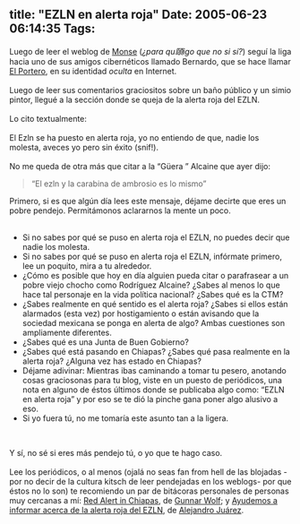 title: "EZLN en alerta roja"
Date: 2005-06-23 06:14:35
Tags: 
---
<p>Luego de leer el weblog de <a target="_blank" href="http://monx-xter.blogspot.com">Monse</a> (<em>¿para qu頤igo que no si sí?</em>) seguí
la liga hacia uno de sus amigos cibernéticos llamado Bernardo, que se
hace llamar <a target="_blank" href="http://www.lapuertita.blogspot.com">El Portero</a>, en su identidad <em>oculta</em> en Internet.<br/><br/>
Luego de leer sus comentarios graciositos sobre un baño público y un
simio pintor, llegué a la sección donde se queja de la alerta roja del
EZLN.<br/><br/>
Lo cito textualmente:<br/><strong><br/></strong>El Ezln se ha puesto en alerta roja, yo no entiendo de que, nadie los molesta, aveces yo pero sin éxito (snif!).<br/><br/>
No me queda de otra más que citar a la &#8220;Güera &#8221; Alcaine que ayer dijo:<br/></p>
<blockquote>&#8220;El ezln y la carabina de ambrosio es lo mismo&#8221;</blockquote>
<p>
Primero, si es que algún día lees este mensaje, déjame decirte que eres
un pobre pendejo. Permitámonos aclararnos la mente un poco.<br/><br/></p>
<ul>
<li>Si no sabes por qué se puso en alerta roja el EZLN, no puedes decir que nadie los molesta.</li>
<li>Si no sabes por qué se puso en alerta roja el EZLN, infórmate primero, lee un poquito, mira a tu alrededor.</li>
<li>¿Cómo es posible que hoy en día alguien pueda citar o parafrasear
a un pobre viejo chocho como Rodríguez Alcaine? ¿Sabes al menos lo que
hace tal personaje en la vida política nacional? ¿Sabes qué es la CTM?<br/>
</li>
<li>¿Sabes realmente en qué sentido es el alerta roja? ¿Sabes si
ellos están alarmados (esta vez) por hostigamiento o están avisando que la sociedad mexicana se
ponga en alerta de algo? Ambas cuestiones son ampliamente diferentes.</li>
<li>¿Sabes qué es una Junta de Buen Gobierno?</li>
<li>¿Sabes qué está pasando en Chiapas? ¿Sabes qué pasa realmente en la alerta roja? ¿Alguna vez has estado en Chiapas?<br/>
</li>
<li>Déjame adivinar: Mientras ibas caminando a tomar tu pesero,
anotando cosas graciosonas para tu blog, viste en un puesto de
periódicos, una nota en alguno de éstos últimos donde se publicaba algo como: &#8220;EZLN
en alerta roja&#8221; y por eso se te dió la pinche gana poner algo alusivo a
eso.</li>
<li>Si yo fuera tú, no me tomaría este asunto tan a la ligera.</li>
</ul>
<br/><p>
Y sí, no sé si eres más pendejo tú, o yo que te hago caso.<br/><br/>
Lee los periódicos, o al menos (ojalá no seas fan from hell de las
blojadas -por no decir de la cultura kitsch de leer pendejadas en los
weblogs- por que éstos no lo son) te recomiendo un par de bitácoras
personales de personas muy cercanas a mí: <a target="_blank" href="http://www.gwolf.cx/index.php?gadget=blog&amp;action=single_view&amp;id=80&amp;PHPSESSID=77e5adacaf127a35ea80974aedcff221">Red Alert in Chiapas</a>, de <a target="_blank" href="http://www.gwolf.org">Gunnar Wolf</a>; y <a target="_blank" href="http://blog.bsdcoders.org/%7Ealex/?p=44">Ayudemos a informar acerca de la alerta roja del EZLN</a>, de <a target="_blank" href="http://blog.bsdcoders.org/%7Ealex">Alejandro Juárez</a>.<br/><br/><br/><br/></p>
